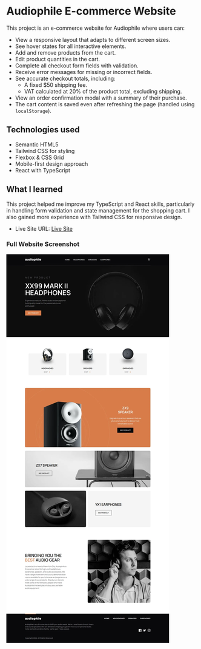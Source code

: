# Audiophile E-commerce Website

This project is an e-commerce website for Audiophile where users can:

- View a responsive layout that adapts to different screen sizes.
- See hover states for all interactive elements.
- Add and remove products from the cart.
- Edit product quantities in the cart.
- Complete all checkout form fields with validation.
- Receive error messages for missing or incorrect fields.
- See accurate checkout totals, including:
  - A fixed $50 shipping fee.
  - VAT calculated at 20% of the product total, excluding shipping.
- View an order confirmation modal with a summary of their purchase.
- The cart content is saved even after refreshing the page (handled using `localStorage`).

## Technologies used

- Semantic HTML5
- Tailwind CSS for styling
- Flexbox & CSS Grid
- Mobile-first design approach
- React with TypeScript

## What I learned

This project helped me improve my TypeScript and React skills, particularly in handling form validation and state management for the shopping cart. I also gained more experience with Tailwind CSS for responsive design.

- Live Site URL: [Live Site](https://jordanheve-audiophile.netlify.app)


### Full Website Screenshot

![](/public/screenshot.png)




